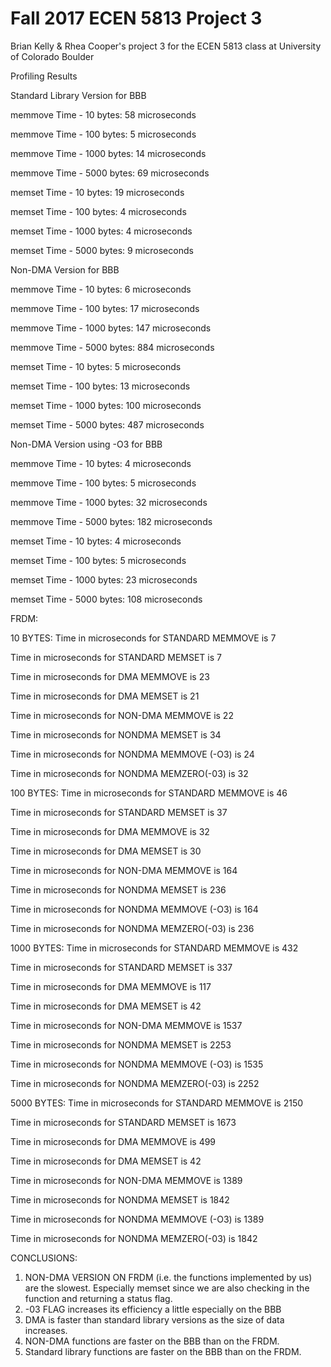 # Fall 2017 ECEN 5813 Project 3

Brian Kelly & Rhea Cooper's project 3 for the ECEN 5813 class at University of Colorado Boulder

Profiling Results
 
Standard Library Version for BBB

memmove Time - 10 bytes: 58 microseconds

memmove Time - 100 bytes: 5 microseconds

memmove Time - 1000 bytes: 14 microseconds

memmove Time - 5000 bytes: 69 microseconds


memset Time - 10 bytes: 19 microseconds

memset Time - 100 bytes: 4 microseconds

memset Time - 1000 bytes: 4 microseconds

memset Time - 5000 bytes: 9 microseconds

Non-DMA Version for BBB

memmove Time - 10 bytes: 6 microseconds

memmove Time - 100 bytes: 17 microseconds

memmove Time - 1000 bytes: 147 microseconds

memmove Time - 5000 bytes: 884 microseconds


memset Time - 10 bytes: 5 microseconds

memset Time - 100 bytes: 13 microseconds

memset Time - 1000 bytes: 100 microseconds

memset Time - 5000 bytes: 487 microseconds

Non-DMA Version using -O3 for BBB


memmove Time - 10 bytes: 4 microseconds

memmove Time - 100 bytes: 5 microseconds

memmove Time - 1000 bytes: 32 microseconds

memmove Time - 5000 bytes: 182 microseconds


memset Time - 10 bytes: 4 microseconds

memset Time - 100 bytes: 5 microseconds

memset Time - 1000 bytes: 23 microseconds

memset Time - 5000 bytes: 108 microseconds

FRDM:

10 BYTES:
Time in microseconds for STANDARD MEMMOVE is 7

Time in microseconds for STANDARD MEMSET is 7

Time in microseconds for DMA MEMMOVE is 23

Time in microseconds for DMA MEMSET is 21

Time in microseconds for NON-DMA MEMMOVE is 22

Time in microseconds for NONDMA MEMSET is 34

Time in microseconds for NONDMA MEMMOVE (-O3) is 24

Time in microseconds for NONDMA MEMZERO(-03) is 32


100 BYTES:
Time in microseconds for STANDARD MEMMOVE is 46

Time in microseconds for STANDARD MEMSET is 37

Time in microseconds for DMA MEMMOVE is 32

Time in microseconds for DMA MEMSET is 30

Time in microseconds for NON-DMA MEMMOVE is 164

Time in microseconds for NONDMA MEMSET is 236

Time in microseconds for NONDMA MEMMOVE (-O3) is 164

Time in microseconds for NONDMA MEMZERO(-03) is 236


1000 BYTES:
Time in microseconds for STANDARD MEMMOVE is 432

Time in microseconds for STANDARD MEMSET is 337

Time in microseconds for DMA MEMMOVE is 117

Time in microseconds for DMA MEMSET is 42

Time in microseconds for NON-DMA MEMMOVE is 1537

Time in microseconds for NONDMA MEMSET is 2253

Time in microseconds for NONDMA MEMMOVE (-O3) is 1535

Time in microseconds for NONDMA MEMZERO(-03) is 2252

5000 BYTES:
Time in microseconds for STANDARD MEMMOVE is 2150

Time in microseconds for STANDARD MEMSET is 1673

Time in microseconds for DMA MEMMOVE is 499 

Time in microseconds for DMA MEMSET is 42

Time in microseconds for NON-DMA MEMMOVE is 1389 

Time in microseconds for NONDMA MEMSET is 1842

Time in microseconds for NONDMA MEMMOVE (-O3) is 1389

Time in microseconds for NONDMA MEMZERO(-03) is 1842


CONCLUSIONS:
1. NON-DMA VERSION ON FRDM (i.e. the functions implemented by us) are the slowest. Especially memset since we are also checking in the function and returning a status flag.
2. -03 FLAG increases its efficiency a little especially on the BBB
3. DMA is faster than standard library versions as the size of data increases.
4. NON-DMA functions are faster on the BBB than on the FRDM.
5. Standard library functions are faster on the BBB than on the FRDM.
